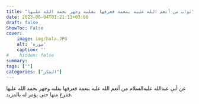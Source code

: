```yaml
---
title: "ثواب من أنعم الله عليه بنعمة فعرفها بقلبه وجهر بحمد الله عليها"
date: 2023-06-04T01:21:13+03:00
draft: false
ShowToc: False
cover:
    image: img/hala.JPG
    alt: 'صورة'
    caption: ''
#    hidden: false
summary: 
tags: [""]
categories: ["الشكر"]
---
```

عن أبي عبدالله عليه‌السلام من أنعم الله عليه بنعمة فعرفها
بقلبه وجهر بحمد الله عليها ففرغ منها حتى يؤمر له بالمزيد.


